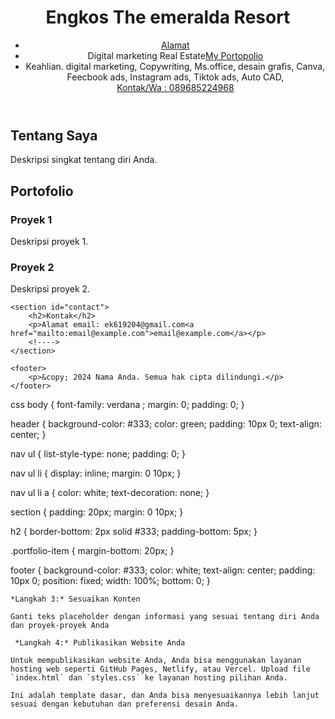  <!DOCTYPE html>
<html lang="id">
<head>
    <meta charset="UTF-8">
    <meta name="viewport" content="width=device-width, initial-scale=1.0">
    <title>Portofolio Saya</title>
    <link rel="stylesheet" href="styles.css">
</head>
<body>
    <header>
        <h1>Engkos The emeralda Resort</h1>
        <nav>
            <ul>
                <li><a href="#about">Alamat </a></li>
               
 <li>Digital marketing Real Estate<a href="#portfolio">My Portopolio</a></li><li> Keahlian.
               digital marketing,
                  Copywriting,  Ms.office,   desain grafis,  Canva,   Feecbook ads,   Instagram ads,  Tiktok ads,  Auto CAD,</li>  <a 
                                                                                                                                    href="#contact">Kontak/Wa : 089685224968
                  </a></li>
            </ul>
        </nav>
    </header>
    
   <section id="about">
        <h2>Tentang Saya</h2>
        <p>Deskripsi singkat tentang diri Anda.</p>
    </section>
    
   <section id="portfolio">
        <h2>Portofolio</h2>
        <div class="portfolio-item">
            <h3>Proyek 1</h3>
            <p>Deskripsi proyek 1.</p>
        </div>
        <div class="portfolio-item">
            <h3>Proyek 2</h3>
            <p>Deskripsi proyek 2.</p>
        </div>
    <!-- Tambahkan lebih banyak item portofolio sesuai kebutuhan -->
    </section>
    
    <section id="contact">
        <h2>Kontak</h2>
        <p>Alamat email: ek619204@gmail.com<a href="mailto:email@example.com">email@example.com</a></p>
        <!---->
    </section>
    
    <footer>
        <p>&copy; 2024 Nama Anda. Semua hak cipta dilindungi.</p>
    </footer>
</body>
</html>
css
body {
    font-family: verdana ;
    margin: 0;
    padding: 0;
}

header {
    background-color: #333;
    color: green;
    padding: 10px 0;
    text-align: center;
}

nav ul {
    list-style-type: none;
    padding: 0;
}

nav ul li {
    display: inline;
    margin: 0 10px;
}

nav ul li a {
    color: white;
    text-decoration: none;
}

section {
    padding: 20px;
    margin: 0 10px;
}

h2 {
    border-bottom: 2px solid #333;
    padding-bottom: 5px;
}

.portfolio-item {
    margin-bottom: 20px;
}

footer {
    background-color: #333;
    color: white;
    text-align: center;
    padding: 10px 0;
    position: fixed;
    width: 100%;
    bottom: 0;
}
``` 
*Langkah 3:* Sesuaikan Konten

Ganti teks placeholder dengan informasi yang sesuai tentang diri Anda dan proyek-proyek Anda

 *Langkah 4:* Publikasikan Website Anda

Untuk mempublikasikan website Anda, Anda bisa menggunakan layanan hosting web seperti GitHub Pages, Netlify, atau Vercel. Upload file `index.html` dan `styles.css` ke layanan hosting pilihan Anda.

Ini adalah template dasar, dan Anda bisa menyesuaikannya lebih lanjut sesuai dengan kebutuhan dan preferensi desain Anda.

